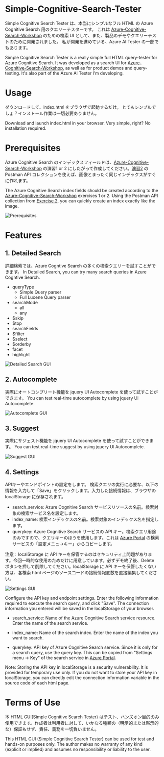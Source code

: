 # Simple-Cognitive-Search-Tester
Simple Cognitive Search Tester は、本当にシンプルなフル HTML の Azure Cognitive Search 用のクエリーテスターです。
これは [Azure-Cognitive-Search-Workshop](https://github.com/nohanaga/Azure-Cognitive-Search-Workshop) のための検索 UI として、また、製品のデモやクエリーテストのために開発されました。
私が開発を進めている、Azure AI Tester の一部でもあります。

Simple Cognitive Search Tester is a really simple full HTML query-tester for Azure Cognitive Search.
It was developed as a search UI for [Azure-Cognitive-Search-Workshop](https://github.com/nohanaga/Azure-Cognitive-Search-Workshop), as well as for product demos and query-testing.
It's also part of the Azure AI Tester I'm developing.

# Usage
ダウンロードして、index.html をブラウザで起動するだけ。
とてもシンプルでしょ？インストール作業は一切必要ありません。

Download and launch index.html in your browser.
Very simple, right? No installation required.

# Prerequisites
Azure Cognitive Search のインデックスフィールドは、[Azure-Cognitive-Search-Workshop](https://github.com/nohanaga/Azure-Cognitive-Search-Workshop) の演習1 or 2 にしたがって作成してください。[演習2](https://github.com/nohanaga/Azure-Cognitive-Search-Workshop/blob/main/UsingPostman.md) の Postman API コレクションを使えば、画像とまったく同じインデックスがすぐに作れます。

The Azure Cognitive Search index fields should be created according to the [Azure-Cognitive-Search-Workshop](https://github.com/nohanaga/Azure-Cognitive-Search-Workshop) exercises 1 or 2. Using the Postman API collection from [Exercise 2](https://github.com/nohanaga/Azure-Cognitive-Search-Workshop/blob/main/UsingPostman.md), you can quickly create an index exactly like the image.

![Prerequisites](./media/005.jpg)

# Features

## 1. Detailed Search
詳細検索では、Azure Cogntive Search の多くの検索クエリーを試すことができます。
In Detailed Search, you can try many search queries in Azure Cogntive Search.


- queryType
    - Simple Query parser
    - Full Lucene Query parser
- searchMode
    - all
    - any
- $skip
- $top
- searchFields
- $filter
- $select
- $orderby
- facet
- highlight


![Detailed Search GUI](./media/001.jpg)

## 2. Autocomplete
実際にオートコンプリート機能を jquery UI Autocomplete を使って試すことができます。
You can test real-time autocomplete by using jquery UI Autocomplete.

![Autocomplete GUI](./media/002.jpg)

## 3. Suggest
実際にサジェスト機能を jquery UI Autocomplete を使って試すことができます。
You can test real-time suggest by using jquery UI Autocomplete.

![Suggest GUI](./media/003.jpg)

## 4. Settings
APIキーやエンドポイントの設定をします。
検索クエリの実行に必要な、以下の情報を入力して「Save」をクリックします。入力した接続情報は、ブラウザの localStorage に保存されます。

- search_service: Azure Cognitive Search サービスリソースの名前。検索対象の検索サービス名を設定します。
- index_name: 検索インデックスの名前。検索対象のインデックス名を指定します。
- querykey: Azure Cognitive Search サービスの API キー。検索クエリ用途のみですので、クエリキーのほうを使用します。これは [Azure Portal](https://portal.azure.com/) の検索サービスの「設定メニュ→キー」からコピーします。

注意：localStorage に API キーを保管するのはセキュリティ上問題があります。今回一時的な使用のためだけに用意しています。必ずデモ終了後、Delete ボタンを押して削除してください。localStorage に API キーを保管したくない方は、各検索 html ページのソースコードの接続情報変数を直接編集してください。

![Settings GUI](./media/004.jpg)

Configure the API key and endpoint settings.
Enter the following information required to execute the search query, and click "Save". The connection information you entered will be saved in the localStorage of your browser.

- search_service: Name of the Azure Cognitive Search service resource. Enter the name of the search service.

- index_name: Name of the search index. Enter the name of the index you want to search.

- querykey: API key of Azure Cognitive Search service. Since it is only for a search query, use the query key. This can be copied from "Settings menu -> Key" of the search service in [Azure Portal](https://portal.azure.com/).

Note: Storing the API key in localStorage is a security vulnerability. It is provided for temporary use only. If you do not want to store your API key in localStorage, you can directly edit the connection information variable in the source code of each html page.


# Terms of Use
本 HTML GUI(Simple Cognitive Search Tester) はテスト、ハンズオン目的のみ使用できます。作成者は利用者に対して、いかなる種類の（明示的または黙示的な）保証もせず、責任、義務を一切負いません。

This HTML GUI (Simple Cognitive Search Tester) can be used for test and hands-on purposes only. The author makes no warranty of any kind (explicit or implied) and assumes no responsibility or liability to the user.


